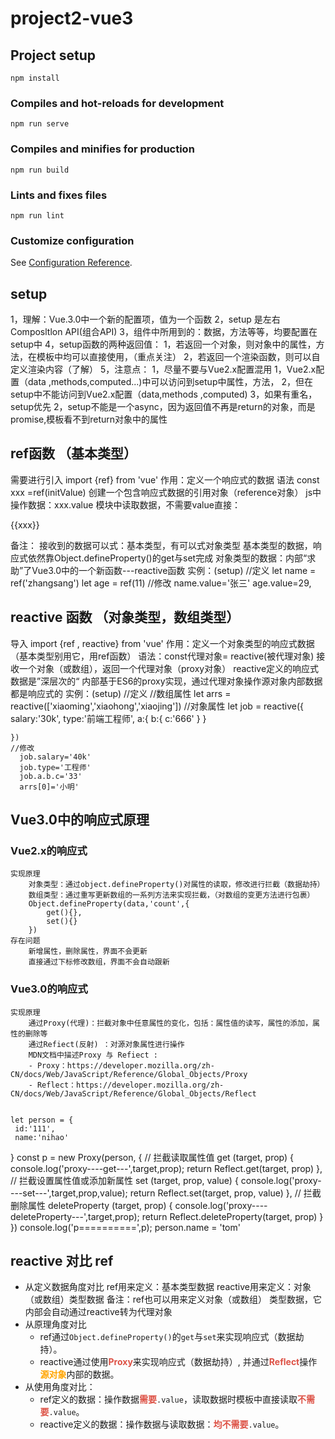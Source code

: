 # project2-vue3

## Project setup
```
npm install
```

### Compiles and hot-reloads for development
```
npm run serve
```

### Compiles and minifies for production
```
npm run build
```

### Lints and fixes files
```
npm run lint
```

### Customize configuration
See [Configuration Reference](https://cli.vuejs.org/config/).



## setup 
1，理解：Vue.3.0中一个新的配置项，值为一个函数
2，setup 是左右Composltlon API(组合API)
3，组件中所用到的：数据，方法等等，均要配置在setup中
4，setup函数的两种返回值：
    1，若返回一个对象，则对象中的属性，方法，在模板中均可以直接使用，（重点关注）
    2，若返回一个渲染函数，则可以自定义渲染内容（了解）
5，注意点：
    1，尽量不要与Vue2.x配置混用
        1，Vue2.x配置（data ,methods,computed...)中可以访问到setup中属性，方法，
        2，但在setup中不能访问到Vue2.x配置（data,methods ,computed)
        3，如果有重名，setup优先
    2，setup不能是一个async，因为返回值不再是return的对象，而是promise,模板看不到return对象中的属性


## ref函数 （基本类型）
需要进行引入
import {ref} from  'vue'
作用：定义一个响应式的数据
语法 const xxx =ref(initValue)
    创建一个包含响应式数据的引用对象（reference对象）
    js中操作数据：xxx.value
    模块中读取数据，不需要value直接：<div>{{xxx}}</div>

备注：
    接收到的数据可以式：基本类型，有可以式对象类型
    基本类型的数据，响应式依然靠Object.defineProperty()的get与set完成
    对象类型的数据：内部“求助”了Vue3.0中的一个新函数---reactive函数
实例：(setup)
    //定义
    let name = ref('zhangsang')
    let age  =  ref(11)
    //修改
    name.value='张三'
    age.value=29,




## reactive 函数 （对象类型，数组类型）
导入 import {ref , reactive} from  'vue'
作用：定义一个对象类型的响应式数据（基本类型别用它，用ref函数）
语法：const代理对象= reactive(被代理对象) 接收一个对象（或数组），返回一个代理对象（proxy对象）
reactive定义的响应式数据是”深层次的“
内部基于ES6的proxy实现，通过代理对象操作源对象内部数据都是响应式的
实例：(setup)
    //定义
    //数组属性
    let arrs = reactive(['xiaoming','xiaohong','xiaojing'])
    //对象属性
    let job = reactive({
      salary:'30k',
      type:'前端工程师',
      a:{
        b:{
          c:'666'
        }
      }

    })
    //修改
      job.salary='40k'
      job.type='工程师'
      job.a.b.c='33'
      arrs[0]='小明'


## Vue3.0中的响应式原理
### Vue2.x的响应式
    实现原理
        对象类型：通过object.defineProperty()对属性的读取，修改进行拦截（数据劫持）
        数组类型：通过重写更新数组的一系列方法来实现拦截，（对数组的变更方法进行包裹）
        Object.defineProperty(data,'count',{
            get(){},
            set(){}
        })
    存在问题
        新增属性，删除属性，界面不会更新
        直接通过下标修改数组，界面不会自动跟新
### Vue3.0的响应式
    实现原理
        通过Proxy(代理)：拦截对象中任意属性的变化，包括：属性值的读写，属性的添加，属性的删除等
        通过Refiect(反射) ：对源对象属性进行操作
        MDN文档中描述Proxy 与 Refiect :
        - Proxy：https://developer.mozilla.org/zh-CN/docs/Web/JavaScript/Reference/Global_Objects/Proxy
        - Reflect：https://developer.mozilla.org/zh-CN/docs/Web/JavaScript/Reference/Global_Objects/Reflect
    
    
    let person = {
     id:'111',
     name:'nihao'
   }
   const p =  new Proxy(person, {
      	// 拦截读取属性值
          get (target, prop) {
            console.log('proxy----get---',target,prop);
          	return Reflect.get(target, prop)
          },
          // 拦截设置属性值或添加新属性
          set (target, prop, value) {
            console.log('proxy----set---',target,prop,value);
          	return Reflect.set(target, prop, value)
          },
          // 拦截删除属性
          deleteProperty (target, prop) {
             console.log('proxy----deleteProperty---',target,prop);
          	return Reflect.deleteProperty(target, prop)
          }
      })
      console.log('p==========',p);
      person.name = 'tom'  


## reactive 对比 ref 
- 从定义数据角度对比
    ref用来定义：基本类型数据
    reactive用来定义：对象（或数组）类型数据
    备注：ref也可以用来定义对象（或数组） 类型数据，它内部会自动通过reactive转为代理对象
- 从原理角度对比
    -  ref通过``Object.defineProperty()``的```get```与```set```来实现响应式（数据劫持）。
    -  reactive通过使用<strong style="color:#DD5145">Proxy</strong>来实现响应式（数据劫持）, 并通过<strong style="color:#DD5145">Reflect</strong>操作<strong style="color:orange">源对象</strong>内部的数据。
-  从使用角度对比：
   -  ref定义的数据：操作数据<strong style="color:#DD5145">需要</strong>```.value```，读取数据时模板中直接读取<strong style="color:#DD5145">不需要</strong>```.value```。
   -  reactive定义的数据：操作数据与读取数据：<strong style="color:#DD5145">均不需要</strong>```.value```。
